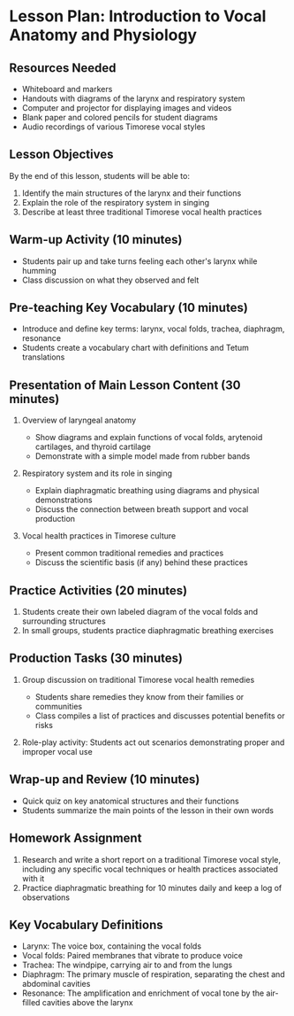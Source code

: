 # Lesson Plan: Introduction to Vocal Anatomy and Physiology

## Resources Needed
- Whiteboard and markers
- Handouts with diagrams of the larynx and respiratory system
- Computer and projector for displaying images and videos
- Blank paper and colored pencils for student diagrams
- Audio recordings of various Timorese vocal styles

## Lesson Objectives
By the end of this lesson, students will be able to:
1. Identify the main structures of the larynx and their functions
2. Explain the role of the respiratory system in singing
3. Describe at least three traditional Timorese vocal health practices

## Warm-up Activity (10 minutes)
- Students pair up and take turns feeling each other's larynx while humming
- Class discussion on what they observed and felt

## Pre-teaching Key Vocabulary (10 minutes)
- Introduce and define key terms: larynx, vocal folds, trachea, diaphragm, resonance
- Students create a vocabulary chart with definitions and Tetum translations

## Presentation of Main Lesson Content (30 minutes)
1. Overview of laryngeal anatomy
   - Show diagrams and explain functions of vocal folds, arytenoid cartilages, and thyroid cartilage
   - Demonstrate with a simple model made from rubber bands

2. Respiratory system and its role in singing
   - Explain diaphragmatic breathing using diagrams and physical demonstrations
   - Discuss the connection between breath support and vocal production

3. Vocal health practices in Timorese culture
   - Present common traditional remedies and practices
   - Discuss the scientific basis (if any) behind these practices

## Practice Activities (20 minutes)
1. Students create their own labeled diagram of the vocal folds and surrounding structures
2. In small groups, students practice diaphragmatic breathing exercises

## Production Tasks (30 minutes)
1. Group discussion on traditional Timorese vocal health remedies
   - Students share remedies they know from their families or communities
   - Class compiles a list of practices and discusses potential benefits or risks

2. Role-play activity: Students act out scenarios demonstrating proper and improper vocal use

## Wrap-up and Review (10 minutes)
- Quick quiz on key anatomical structures and their functions
- Students summarize the main points of the lesson in their own words

## Homework Assignment
1. Research and write a short report on a traditional Timorese vocal style, including any specific vocal techniques or health practices associated with it
2. Practice diaphragmatic breathing for 10 minutes daily and keep a log of observations

## Key Vocabulary Definitions
- Larynx: The voice box, containing the vocal folds
- Vocal folds: Paired membranes that vibrate to produce voice
- Trachea: The windpipe, carrying air to and from the lungs
- Diaphragm: The primary muscle of respiration, separating the chest and abdominal cavities
- Resonance: The amplification and enrichment of vocal tone by the air-filled cavities above the larynx